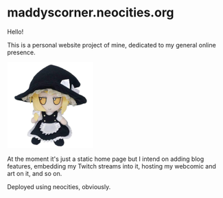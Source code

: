 # maddyscorner.neocities.org

Hello!

This is a personal website project of mine, dedicated to my general online presence. 

<img src="images/marisa.jpg" height="200px">

At the moment it's just a static home page but I intend on adding blog features, embedding my Twitch streams into it, hosting my webcomic and art on it, and so on.

Deployed using neocities, obviously.